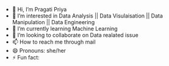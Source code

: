 - 👋 Hi, I’m Pragati Priya
- 👀 I’m interested in Data Analysis || Data Visulaisation || Data Manipulation || Data Engineering
- 🌱 I’m currently learning Machine Learning
- 💞️ I’m looking to collaborate on Data realated issue
- 📫 How to reach me through mail
- 😄 Pronouns: she/her
- ⚡ Fun fact: 

<!---
praggatii/praggatii is a ✨ special ✨ repository because its `README.md` (this file) appears on your GitHub profile.
You can click the Preview link to take a look at your changes.
--->
